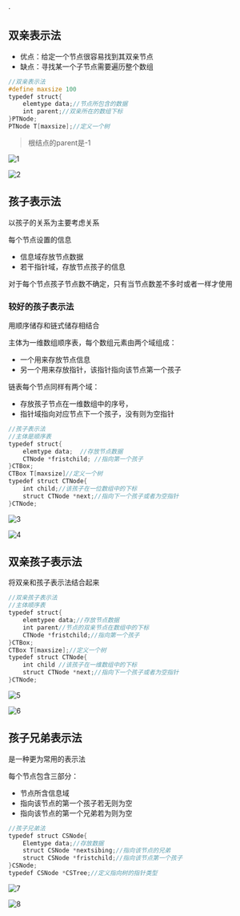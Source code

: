 ·
## 双亲表示法

- 优点：给定一个节点很容易找到其双亲节点
- 缺点：寻找某一个子节点需要遍历整个数组

```c
//双亲表示法
#define maxsize 100
typedef struct{
    elemtype data;//节点所包含的数据
    int parent;//双亲所在的数组下标
}PTNode;
PTNode T[maxsize];//定义一个树
```
> 根结点的parent是-1

![1](https://images-1302683597.cos.ap-nanjing.myqcloud.com/images/StudyNotes/Algorithm/images_20220327204131.png)

![2](https://images-1302683597.cos.ap-nanjing.myqcloud.com/images/StudyNotes/Algorithm/images_20220327204144.png)

## 孩子表示法

以孩子的关系为主要考虑关系

每个节点设置的信息
- 信息域存放节点数据
- 若干指针域，存放节点孩子的信息

对于每个节点孩子节点数不确定，只有当节点数差不多时或者一样才使用

### 较好的孩子表示法

用顺序储存和链式储存相结合

主体为一维数组顺序表，每个数组元素由两个域组成：
- 一个用来存放节点信息
- 另一个用来存放指针，该指针指向该节点第一个孩子

链表每个节点同样有两个域：
- 存放孩子节点在一维数组中的序号， 
- 指针域指向对应节点下一个孩子，没有则为空指针

```c
//孩子表示法
//主体是顺序表
typedef struct{
    elemtype data;  //存放节点数据
    CTNode *fristchild; //指向第一个孩子
}CTBox;
CTBox T[maxsize]//定义一个树
typedef struct CTNode{
    int child;//该孩子在一位数组中的下标
    struct CTNode *next;//指向下一个孩子或者为空指针
}CTNode;
```

![3](https://images-1302683597.cos.ap-nanjing.myqcloud.com/images/StudyNotes/Algorithm/images_20220327204156.png)

![4](https://images-1302683597.cos.ap-nanjing.myqcloud.com/images/StudyNotes/Algorithm/images_20220327204206.png)

## 双亲孩子表示法

将双亲和孩子表示法结合起来
```c
//双亲孩子表示法
//主体顺序表
typedef struct{
    elemtypee data;//存放节点数据
    int parent//节点的双亲节点在数组中的下标
    CTNode *fristchild;//指向第一个孩子
}CTBox;
CTBox T[maxsize];//定义一个树
typedef struct CTNode{
    int child //该孩子在一维数组中的下标
    struct CTNode *next;//指向下一个孩子或者为空指针
}CTNode;
```

![5](https://images-1302683597.cos.ap-nanjing.myqcloud.com/images/StudyNotes/Algorithm/images_20220327204218.png)

![6](https://images-1302683597.cos.ap-nanjing.myqcloud.com/images/StudyNotes/Algorithm/images_20220327204229.png)

## 孩子兄弟表示法

是一种更为常用的表示法

每个节点包含三部分：
- 节点所含信息域
- 指向该节点的第一个孩子若无则为空
- 指向该节点的第一个兄弟若为则为空

```c
//孩子兄弟法
typedef struct CSNode{
    Elemtype data;//存放数据
    struct CSNode *nextsibing;//指向该节点的兄弟
    struct CSNode *fristchild;//指向该节点第一个孩子
}CSNode;
typedef CSNode *CSTree;//定义指向树的指针类型
```

![7](https://images-1302683597.cos.ap-nanjing.myqcloud.com/images/StudyNotes/Algorithm/images_20220327204259.png)

![8](https://images-1302683597.cos.ap-nanjing.myqcloud.com/images/StudyNotes/Algorithm/images_20220327204309.png)